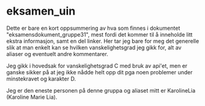 # eksamen_uin
Dette er bare en kort oppsummering av hva som finnes i dokumentet "eksamensdokument_gruppe31", mest fordi det kommer til 
å inneholde litt ekstra informasjon, samt en del linker. Her tar jeg bare for meg det generelle slik at man enkelt kan se
hvilken vanskelighetsgrad jeg gikk for, alt av aliaser og eventuelt andre kommentarer.

Jeg gikk i hovedsak for vanskelighetsgrad C med bruk av api'et, men er ganske sikker på at jeg ikke nådde helt opp dit
pga noen problemer under minstekravet og karakter D.

Jeg er den eneste personen på denne gruppa og aliaset mitt er KarolineLia (Karoline Marie Lia).
